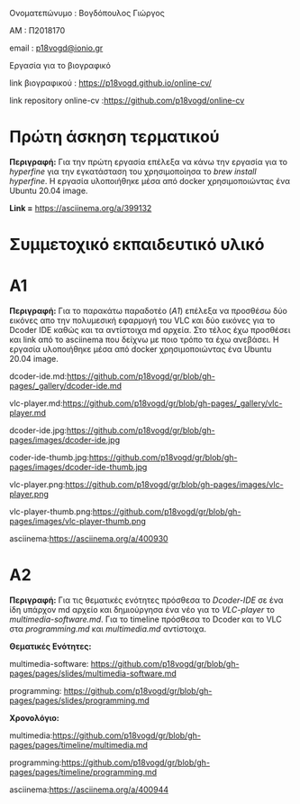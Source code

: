 Ονοματεπώνυμο : Βογδόπουλος Γιώργος

ΑΜ : Π2018170

email : p18vogd@ionio.gr

Εργασία για το βιογραφικό 

link βιογραφικού : https://p18vogd.github.io/online-cv/


link repository online-cv :https://github.com/p18vogd/online-cv

# Πρώτη άσκηση τερματικού 

**Περιγραφή:** Για την πρώτη εργασία επέλεξα να κάνω την εργασία για το *hyperfine* για την εγκατάσταση του χρησιμοποίησα το *brew install hyperfine*. Η εργασία υλοποιήθηκε μέσα από docker χρησιμοποιώντας ένα Ubuntu 20.04 image.

**Link =** https://asciinema.org/a/399132   

# Συμμετοχικό εκπαιδευτικό υλικό

# A1 #

**Περιγραφή:** Για το παρακάτω παραδοτέο (*Α1*) επέλεξα να προσθέσω δύο εικόνες απο την πολυμεσική εφαρμογή του VLC και δύο εικόνες για το Dcoder IDE καθώς και τα αντίστοιχα md αρχεία. Στο τέλος έχω προσθέσει και link από το asciinema που δείχνω με ποιο τρόπο τα έχω ανεβάσει. Η εργασία υλοποιήθηκε μέσα από docker χρησιμοποιώντας ένα Ubuntu 20.04 image.



dcoder-ide.md:https://github.com/p18vogd/gr/blob/gh-pages/_gallery/dcoder-ide.md

vlc-player.md:https://github.com/p18vogd/gr/blob/gh-pages/_gallery/vlc-player.md

dcoder-ide.jpg:https://github.com/p18vogd/gr/blob/gh-pages/images/dcoder-ide.jpg

coder-ide-thumb.jpg:https://github.com/p18vogd/gr/blob/gh-pages/images/dcoder-ide-thumb.jpg

vlc-player.png:https://github.com/p18vogd/gr/blob/gh-pages/images/vlc-player.png

vlc-player-thumb.png:https://github.com/p18vogd/gr/blob/gh-pages/images/vlc-player-thumb.png


asciinema:https://asciinema.org/a/400930

# A2 #
**Περιγραφή:** Για τις θεματικές ενότητες πρόσθεσα το *Dcoder-IDE* σε ένα ίδη υπάρχον md αρχείο και δημιούργησα ένα νέο για το *VLC-player* το *multimedia-software.md*. Για το timeline πρόσθεσα το Dcoder και το VLC στα *programming.md* και *multimedia.md* αντίστοιχα.

**Θεματικές Ενότητες:**

multimedia-software: https://github.com/p18vogd/gr/blob/gh-pages/pages/slides/multimedia-software.md


programming: https://github.com/p18vogd/gr/blob/gh-pages/pages/slides/programming.md

**Χρονολόγιο:**


multimedia:https://github.com/p18vogd/gr/blob/gh-pages/pages/timeline/multimedia.md



programming:https://github.com/p18vogd/gr/blob/gh-pages/pages/timeline/programming.md

asciinema:https://asciinema.org/a/400944

